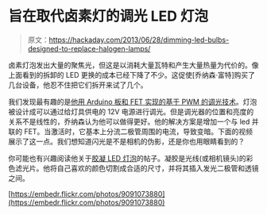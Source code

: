 # 旨在取代卤素灯的调光 LED 灯泡

> 原文：<https://hackaday.com/2013/06/28/dimming-led-bulbs-designed-to-replace-halogen-lamps/>

卤素灯泡发出大量的聚焦光，但这是以消耗大量瓦特和产生大量热量为代价的。像上面看到的拆卸的 LED 更换的成本已经下降了不少。这促使[乔纳森·富特]购买了几台设备，他忍不住把它们拆开来试了几个。

我们发现最有趣的是[他用 Arduino 板和 FET 实现的基于 PWM 的调光技术](http://rotormind.com/blog/2013/Dimming-a-LED-Lamp-with-an-Arduino/)。灯泡被设计成可以通过给灯具供电的 12V 电源进行调光。但是调光器的位置和亮度的关系不是线性的，乔纳森认为他可以做得更好。他的解决方案是增加一个与 led 并联的 FET。当激活时，它基本上分流二极管周围的电流，导致变暗。下面的视频展示了这一点。我们想知道闪光是不是相机的伪影，还是你也用眼睛看到的？

你可能也有兴趣阅读他关于[胶凝 LED 灯泡](http://rotormind.com/blog/2013/Gelling-a-LED-Lamp/)的帖子。凝胶是光线(或相机镜头)的彩色滤光片。他将自己喜欢的颜色切割成合适的尺寸，并将其插入发光二极管和透镜之间。

[https://embedr.flickr.com/photos/9091073880](https://embedr.flickr.com/photos/9091073880)